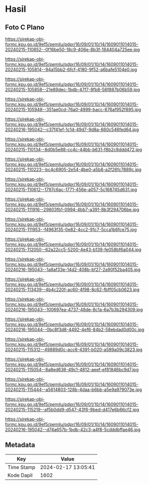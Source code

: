 # Hasil

## Foto C Plano

https://sirekap-obj-formc.kpu.go.id/9ef5/pemilu/pdpr/16/09/01/10/14/1609011014015-20240215-110852--0f16be50-18c9-406e-8b3f-184404a725ee.jpg

https://sirekap-obj-formc.kpu.go.id/9ef5/pemilu/pdpr/16/09/01/10/14/1609011014015-20240215-105814--94a15bb2-6fcf-4180-9f52-a6bafe5104e0.jpg

https://sirekap-obj-formc.kpu.go.id/9ef5/pemilu/pdpr/16/09/01/10/14/1609011014015-20240215-105858--21e89dec-1bdb-47f7-8fb8-56f887b06b59.jpg

https://sirekap-obj-formc.kpu.go.id/9ef5/pemilu/pdpr/16/09/01/10/14/1609011014015-20240215-105948--351ae0cd-76a0-4999-bacc-676af952f895.jpg

https://sirekap-obj-formc.kpu.go.id/9ef5/pemilu/pdpr/16/09/01/10/14/1609011014015-20240216-195042--c37f41ef-1c1d-49d7-9d8a-660c546fed64.jpg

https://sirekap-obj-formc.kpu.go.id/9ef5/pemilu/pdpr/16/09/01/10/14/1609011014015-20240215-110134--8d0b5e88-cc4c-44bb-b631-f8b2c8ddd472.jpg

https://sirekap-obj-formc.kpu.go.id/9ef5/pemilu/pdpr/16/09/01/10/14/1609011014015-20240215-110223--bc4c6905-2e54-4be0-a5b8-a2f26fc7889c.jpg

https://sirekap-obj-formc.kpu.go.id/9ef5/pemilu/pdpr/16/09/01/10/14/1609011014015-20240215-110612--1797c6ac-1771-456e-a057-5c168745d631.jpg

https://sirekap-obj-formc.kpu.go.id/9ef5/pemilu/pdpr/16/09/01/10/14/1609011014015-20240215-111916--29803fb1-0994-4bb7-a391-8b3f294706be.jpg

https://sirekap-obj-formc.kpu.go.id/9ef5/pemilu/pdpr/16/09/01/10/14/1609011014015-20240215-111953--f4963f35-0e82-4cc2-91c7-5cca1b6fce75.jpg

https://sirekap-obj-formc.kpu.go.id/9ef5/pemilu/pdpr/16/09/01/10/14/1609011014015-20240215-112050--62a22cc5-5200-4e43-b139-fe058bf6a044.jpg

https://sirekap-obj-formc.kpu.go.id/9ef5/pemilu/pdpr/16/09/01/10/14/1609011014015-20240216-195043--1a8af33e-14d2-408b-bf27-2a90f52ba405.jpg

https://sirekap-obj-formc.kpu.go.id/9ef5/pemilu/pdpr/16/09/01/10/14/1609011014015-20240215-113439--4b4c220f-ac60-4f98-8c62-fbff05cb0623.jpg

https://sirekap-obj-formc.kpu.go.id/9ef5/pemilu/pdpr/16/09/01/10/14/1609011014015-20240216-195043--100697ea-4737-48de-8c1a-6a7b3b294309.jpg

https://sirekap-obj-formc.kpu.go.id/9ef5/pemilu/pdpr/16/09/01/10/14/1609011014015-20240216-195044--0bc8f3d8-4492-4ef6-84b2-58ebdad0d00c.jpg

https://sirekap-obj-formc.kpu.go.id/9ef5/pemilu/pdpr/16/09/01/10/14/1609011014015-20240215-115312--49889d0c-acc6-4391-b020-a589a09c3823.jpg

https://sirekap-obj-formc.kpu.go.id/9ef5/pemilu/pdpr/16/09/01/10/14/1609011014015-20240215-115054--8a8ed636-49c1-4812-aeef-ef81846bc9d7.jpg

https://sirekap-obj-formc.kpu.go.id/9ef5/pemilu/pdpr/16/09/01/10/14/1609011014015-20240215-115444--a5614803-128b-4daa-b6bb-a5e9a979073e.jpg

https://sirekap-obj-formc.kpu.go.id/9ef5/pemilu/pdpr/16/09/01/10/14/1609011014015-20240215-115219--af5b0dd9-d547-43f6-9bed-d417e6b66cf2.jpg

https://sirekap-obj-formc.kpu.go.id/9ef5/pemilu/pdpr/16/09/01/10/14/1609011014015-20240216-195042--d74a657b-1bdb-42c3-a4f8-5cdddbffae46.jpg


## Metadata

| Key        | Value               |
| ---------- | ------------------- |
| Time Stamp | 2024-02-17 13:05:41 |
| Kode Dapil | 1602                |



